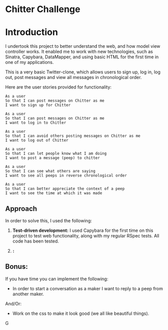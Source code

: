 Chitter Challenge
=================

# Introduction
I undertook this project to better understand the web, and how model view controller works. It enabled me to work with new technologies, such as Sinatra, Capybara, DataMapper, and using basic HTML for the first time in one of my applications.

This is a very basic Twitter-clone, which allows users to sign up, log in, log out, post messages and view all messages in chronological order.

Here are the user stories provided for functionality:

```
As a user
So that I can post messages on Chitter as me
I want to sign up for Chitter

As a user
So that I can post messages on Chitter as me
I want to log in to Chitter

As a user
So that I can avoid others posting messages on Chitter as me
I want to log out of Chitter

As a user
So that I can let people know what I am doing  
I want to post a message (peep) to chitter

As a user
So that I can see what others are saying  
I want to see all peeps in reverse chronological order

As a user
So that I can better appreciate the context of a peep
I want to see the time at which it was made
```

## Approach

In order to solve this, I used the following:

1. **Test-driven development:** I used Capybara for the first time on this project to test web functionality, along with my regular RSpec tests. All code has been tested.

2. **:**


Bonus:
-----

If you have time you can implement the following:

* In order to start a conversation as a maker I want to reply to a peep from another maker.

And/Or:

* Work on the css to make it look good (we all like beautiful things).

G
